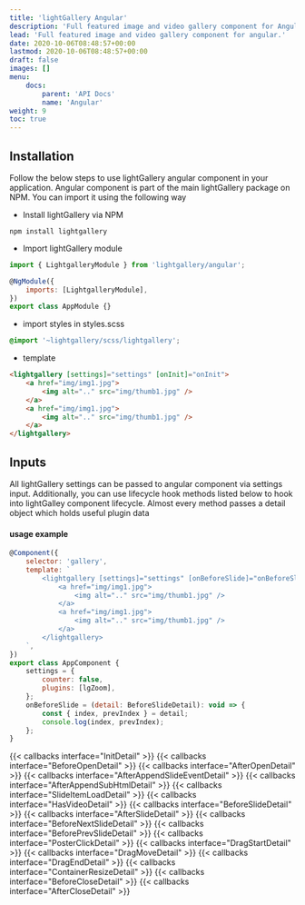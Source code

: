 ```yaml
---
title: 'lightGallery Angular'
description: 'Full featured image and video gallery component for Angular'
lead: 'Full featured image and video gallery component for angular.'
date: 2020-10-06T08:48:57+00:00
lastmod: 2020-10-06T08:48:57+00:00
draft: false
images: []
menu:
    docs:
        parent: 'API Docs'
        name: 'Angular'
weight: 9
toc: true
---
```


## Installation

Follow the below steps to use lightGallery angular component in your
application. Angular component is part of the main lightGallery package on NPM.
You can import it using the following way

-   Install lightGallery via NPM

```
npm install lightgallery
```

-   Import lightGallery module

```jsx
import { LightgalleryModule } from 'lightgallery/angular';

@NgModule({
    imports: [LightgalleryModule],
})
export class AppModule {}
```

-   import styles in styles.scss

```scss
@import '~lightgallery/scss/lightgallery';
```

-   template

```html
<lightgallery [settings]="settings" [onInit]="onInit">
    <a href="img/img1.jpg">
        <img alt=".." src="img/thumb1.jpg" />
    </a>
    <a href="img/img1.jpg">
        <img alt=".." src="img/thumb1.jpg" />
    </a>
</lightgallery>
```

## Inputs

All lightGallery settings can be passed to angular component via settings input.
Additionally, you can use lifecycle hook methods listed below to hook into
lightGalley component lifecycle. Almost every method passes a detail object
which holds useful plugin data

#### usage example

```js
@Component({
    selector: 'gallery',
    template: `
        <lightgallery [settings]="settings" [onBeforeSlide]="onBeforeSlide">
            <a href="img/img1.jpg">
                <img alt=".." src="img/thumb1.jpg" />
            </a>
            <a href="img/img1.jpg">
                <img alt=".." src="img/thumb1.jpg" />
            </a>
        </lightgallery>
    `,
})
export class AppComponent {
    settings = {
        counter: false,
        plugins: [lgZoom],
    };
    onBeforeSlide = (detail: BeforeSlideDetail): void => {
        const { index, prevIndex } = detail;
        console.log(index, prevIndex);
    };
}
```

<div class="event-docs-list">
    {{< callbacks interface="InitDetail" >}}
    {{< callbacks interface="BeforeOpenDetail" >}}
    {{< callbacks interface="AfterOpenDetail" >}}
    {{< callbacks interface="AfterAppendSlideEventDetail" >}}
    {{< callbacks interface="AfterAppendSubHtmlDetail" >}}
    {{< callbacks interface="SlideItemLoadDetail" >}}
    {{< callbacks interface="HasVideoDetail" >}}
    {{< callbacks interface="BeforeSlideDetail" >}}
    {{< callbacks interface="AfterSlideDetail" >}}
    {{< callbacks interface="BeforeNextSlideDetail" >}}
    {{< callbacks interface="BeforePrevSlideDetail" >}}
    {{< callbacks interface="PosterClickDetail" >}}
    {{< callbacks interface="DragStartDetail" >}}
    {{< callbacks interface="DragMoveDetail" >}}
    {{< callbacks interface="DragEndDetail" >}}
    {{< callbacks interface="ContainerResizeDetail" >}}
    {{< callbacks interface="BeforeCloseDetail" >}}
    {{< callbacks interface="AfterCloseDetail" >}}
</div>
